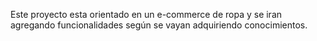 Este proyecto esta orientado en un e-commerce de ropa y se iran agregando funcionalidades según se vayan adquiriendo conocimientos.